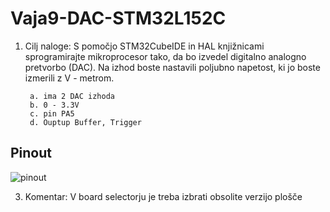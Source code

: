 # Vaja9-DAC-STM32L152C

1. Cilj naloge: S pomočjo STM32CubeIDE in HAL knjižnicami sprogramirajte mikroprocesor tako, da bo izvedel 
digitalno analogno pretvorbo (DAC). Na izhod boste nastavili poljubno napetost, ki jo boste izmerili z V -
metrom. 

        a. ima 2 DAC izhoda
        b. 0 - 3.3V
        c. pin PA5
        d. Ouptup Buffer, Trigger




## Pinout

![pinout]()

3. Komentar: V board selectorju je treba izbrati obsolite verzijo plošče
 
